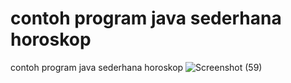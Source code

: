 # contoh program java sederhana horoskop
contoh program java sederhana horoskop
![Screenshot (59)](https://user-images.githubusercontent.com/44965704/69901558-e928e080-13b5-11ea-915e-c9f3b4605ac7.png)
